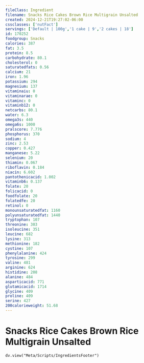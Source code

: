 ```yaml
---
fileClass: Ingredient
filename: Snacks Rice Cakes Brown Rice Multigrain Unsalted
created: 2024-12-21T19:27:02-06:00
cssclasses: ['nutFact']
servings: ['Default | 100g','1 cake | 9','2 cakes | 18']
id: 170252
foodgroup: Snacks
calories: 387
fat: 3.5
protein: 8.5
carbohydrate: 80.1
cholesterol: 0
saturatedfats: 0.56
calcium: 21
iron: 1.96
potassium: 294
magnesium: 137
vitaminaiu: 0
vitaminarae: 0
vitaminc: 0
vitaminb12: 0
netcarbs: 80.1
water: 6.3
omega3s: 440
omega6s: 1000
pralscore: 7.776
phosphorus: 370
sodium: 4
zinc: 2.53
copper: 0.427
manganese: 5.22
selenium: 20
thiamin: 0.067
riboflavin: 0.184
niacin: 6.602
pantothenicacid: 1.002
vitaminb6: 0.137
folate: 20
folicacid: 0
foodfolate: 20
folatedfe: 20
retinol: 0
monounsaturatedfat: 1160
polyunsaturatedfat: 1440
tryptophan: 107
threonine: 303
isoleucine: 351
leucine: 682
lysine: 313
methionine: 182
cystine: 107
phenylalanine: 424
tyrosine: 299
valine: 481
arginine: 624
histidine: 208
alanine: 484
asparticacid: 771
glutamicacid: 1714
glycine: 409
proline: 409
serine: 427
200calorieweight: 51.68
---
```


# Snacks Rice Cakes Brown Rice Multigrain Unsalted

```dataviewjs
dv.view("Meta/Scripts/IngredientsFooter")
```